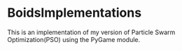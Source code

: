 # BoidsImplementations
This is an implementation of my version of Particle Swarm Optimization(PSO) using the PyGame module.
